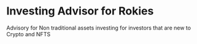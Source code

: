 # Investing Advisor for Rokies
Advisory for Non traditional assets investing for investors that are new to Crypto and NFTS
